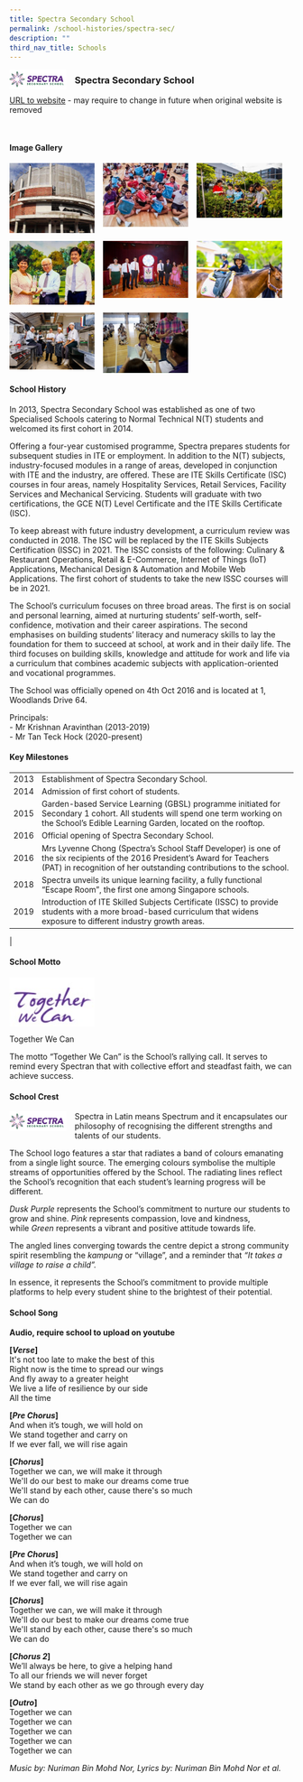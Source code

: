 ```yaml
---
title: Spectra Secondary School
permalink: /school-histories/spectra-sec/
description: ""
third_nav_title: Schools
---
```

<img src="/images/spectrasec1.jpg" style="width:20%;margin-right:15px;" align = "left">

### **Spectra Secondary School**
[URL to website](https://www.spectra.edu.sg/) - may require to change in future when original website is removed

<br clear="left">

#### **Image Gallery**

<p><a href="/images/spectrasec2.jpg">  
<img src="/images/spectrasec2.jpg" style="width:30%;margin-right:15px;" align = "left">
</a></p>

<p><a href="/images/spectrasec3.jpg">  
<img src="/images/spectrasec3.jpg" style="width:30%;margin-right:15px;" align = "left">
</a></p>

<p><a href="/images/spectrasec4.jpg">  
<img src="/images/spectrasec4.jpg" style="width:30%;margin-right:15px;" align = "left">
</a></p>

<br clear="left">

<p><a href="/images/spectrasec5.jpg">  
<img src="/images/spectrasec5.jpg" style="width:30%;margin-right:15px;" align = "left">
</a></p>

<p><a href="/images/spectrasec6.jpg">  
<img src="/images/spectrasec6.jpg" style="width:30%;margin-right:15px;" align = "left">
</a></p>

<p><a href="/images/spectrasec7.jpg">  
<img src="/images/spectrasec7.jpg" style="width:30%;margin-right:15px;" align = "left">
</a></p>

<br clear="left">

<p><a href="/images/spectrasec8.jpg">  
<img src="/images/spectrasec8.jpg" style="width:30%;margin-right:15px;" align = "left">
</a></p>

<p><a href="/images/spectrasec9.jpg">  
<img src="/images/spectrasec9.jpg" style="width:30%;margin-right:15px;" align = "left">
</a></p>

<br clear="left">

#### **School History**
In 2013, Spectra Secondary School was established as one of two Specialised Schools catering to Normal Technical N(T) students and welcomed its first cohort in 2014.

Offering a four-year customised programme, Spectra prepares students for subsequent studies in ITE or employment. In addition to the N(T) subjects, industry-focused modules in a range of areas, developed in conjunction with ITE and the industry, are offered. These are ITE Skills Certificate (ISC) courses in four areas, namely Hospitality Services, Retail Services, Facility Services and Mechanical Servicing. Students will graduate with two certifications, the GCE N(T) Level Certificate and the ITE Skills Certificate (ISC).

To keep abreast with future industry development, a curriculum review was conducted in 2018. The ISC will be replaced by the ITE Skills Subjects Certification (ISSC) in 2021. The ISSC consists of the following: Culinary & Restaurant Operations, Retail & E-Commerce, Internet of Things (IoT) Applications, Mechanical Design & Automation and Mobile Web Applications. The first cohort of students to take the new ISSC courses will be in 2021. 

The School’s curriculum focuses on three broad areas. The first is on social and personal learning, aimed at nurturing students’ self-worth, self-confidence, motivation and their career aspirations. The second emphasises on building students’ literacy and numeracy skills to lay the foundation for them to succeed at school, at work and in their daily life. The third focuses on building skills, knowledge and attitude for work and life via a curriculum that combines academic subjects with application-oriented and vocational programmes.

The School was officially opened on 4th Oct 2016 and is located at 1, Woodlands Drive 64.

Principals:<br>
\- Mr Krishnan Aravinthan (2013-2019)<br>
\- Mr Tan Teck Hock (2020-present)

#### **Key Milestones**

|  |  |
|:---:|---|
| 2013 | Establishment of Spectra Secondary School. |
| 2014 | Admission of first cohort of students. |
| 2015 | Garden-based Service Learning (GBSL) programme initiated for Secondary 1 cohort. All students will spend one term working on the School’s Edible Learning Garden, located on the rooftop. |
| 2016 | Official opening of Spectra Secondary School. |
| 2016 | Mrs Lyvenne Chong (Spectra’s School Staff Developer) is one of the six recipients of the 2016 President’s Award for Teachers (PAT) in recognition of her outstanding contributions to the school. |
| 2018 | Spectra unveils its unique learning facility, a fully functional “Escape Room”, the first one among Singapore schools. |
| 2019 | Introduction of ITE Skilled Subjects Certificate (ISSC) to provide students with a more broad-based curriculum that widens exposure to different industry growth areas. |
|

#### **School Motto**
<img src="/images/spectramotto.jpg" style="width:30%;margin-right:15px;" align = "left">

<br clear="left">

Together We Can

The motto “Together We Can” is the School’s rallying call. It serves to remind every Spectran that with collective effort and steadfast faith, we can achieve success.

#### **School Crest**
<img src="/images/spectrasec1.jpg" style="width:20%;margin-right:15px;" align = "left">

Spectra in Latin means Spectrum and it encapsulates our philosophy of recognising the different strengths and talents of our students.

The School logo features a star that radiates a band of colours emanating from a single light source. The emerging colours symbolise the multiple streams of opportunities offered by the School. The radiating lines reflect the School’s recognition that each student’s learning progress will be different.

_Dusk Purple_ represents the School’s commitment to nurture our students to grow and shine. _Pink_ represents compassion, love and kindness, while _Green_ represents a vibrant and positive attitude towards life.

The angled lines converging towards the centre depict a strong community spirit resembling the _kampung_ or “village”, and a reminder that _“It takes a village to raise a child”._

In essence, it represents the School’s commitment to provide multiple platforms to help every student shine to the brightest of their potential.

#### **School Song**
**Audio, require school to upload on youtube**

**\[_Verse_\]**<br>
It's not too late to make the best of this<br>
Right now is the time to spread our wings<br>
And fly away to a greater height<br>
We live a life of resilience by our side<br>
All the time

**\[_Pre_ _Chorus_\]**<br>
And when it’s tough, we will hold on<br>
We stand together and carry on<br>
If we ever fall, we will rise again

**\[_Chorus_\]**<br>
Together we can, we will make it through<br>
We'll do our best to make our dreams come true<br>
We'll stand by each other, cause there's so much<br>
We can do

**\[_Chorus_\]**<br>
Together we can<br>
Together we can

**\[_Pre_ _Chorus_\]**<br>
And when it’s tough, we will hold on<br>
We stand together and carry on<br>
If we ever fall, we will rise again

**\[_Chorus_\]**<br>
Together we can, we will make it through<br>
We'll do our best to make our dreams come true<br>
We'll stand by each other, cause there's so much<br>
We can do

**\[_Chorus 2_\]**<br>
We’ll always be here, to give a helping hand<br>
To all our friends we will never forget<br>
We stand by each other as we go through every day

**\[_Outro_\]**<br>
Together we can<br>
Together we can<br>
Together we can<br>
Together we can<br>
Together we can

_Music by: Nuriman Bin Mohd Nor, Lyrics by: Nuriman Bin Mohd Nor et al._